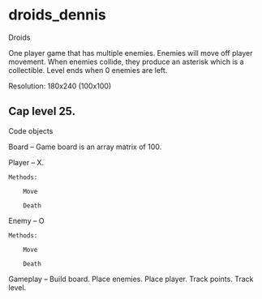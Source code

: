 # droids_dennis

Droids 

One player game that has multiple enemies. Enemies will move off player movement. When enemies collide, they produce an asterisk which is a collectible. Level ends when 0 enemies are left. 

Resolution: 180x240 (100x100) 

Cap level 25. 
--------------- 

Code objects 

Board – Game board is an array matrix of 100. 

Player – X.  

	Methods:  

		Move 

		Death 

Enemy – O 

	Methods: 

		Move 

		Death 

Gameplay – Build board. Place enemies. Place player. Track points. Track level. 